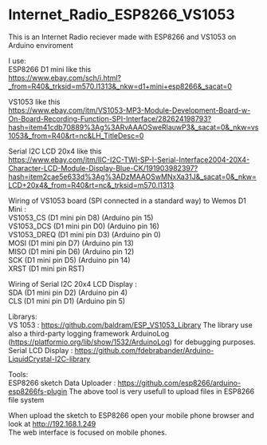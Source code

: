 # Internet_Radio_ESP8266_VS1053
This is an Internet Radio reciever made with ESP8266 and VS1053 on Arduino enviroment

I use:<br> 
ESP8266 D1 mini like this <br>
https://www.ebay.com/sch/i.html?_from=R40&_trksid=m570.l1313&_nkw=d1+mini+esp8266&_sacat=0

VS1053 like this <br>
https://www.ebay.com/itm/VS1053-MP3-Module-Development-Board-w-On-Board-Recording-Function-SPI-Interface/282624198793?hash=item41cdb70889%3Ag%3ARvAAAOSweRlauwP3&_sacat=0&_nkw=vs1053&_from=R40&rt=nc&LH_TitleDesc=0

Serial I2C LCD 20x4 like this <br>
https://www.ebay.com/itm/IIC-I2C-TWI-SP-I-Serial-Interface2004-20X4-Character-LCD-Module-Display-Blue-CK/191903982397?hash=item2cae5e633d%3Ag%3ADzMAAOSwMNxXa31J&_sacat=0&_nkw=LCD+20x4&_from=R40&rt=nc&_trksid=m570.l1313


Wiring of VS1053 board (SPI connected in a standard way) to Wemos D1 Mini : <br>
VS1053_CS   (D1 mini pin D8)  (Arduino pin 15)<br>
VS1053_DCS  (D1 mini pin D0)  (Arduino pin 16)<br>
VS1053_DREQ (D1 mini pin D3)  (Arduino pin 0)<br>
MOSI        (D1 mini pin D7)  (Arduino pin 13)<br>
MISO        (D1 mini pin D6)  (Arduino pin 12)<br>
SCK         (D1 mini pin D5)  (Arduino pin 14)<br>
XRST        (D1 mini pin RST)<br>

Wiring of Serial I2C 20x4 LCD Display : <br>
SDA  (D1 mini pin D2) (Arduino pin 4)<br>
CLS  (D1 mini pin D1) (Arduino pin 5)<br>


Librarys: <br>
VS 1053 : https://github.com/baldram/ESP_VS1053_Library The library use also a third-party logging framework ArduinoLog (https://platformio.org/lib/show/1532/ArduinoLog) for debugging purposes.<br>
Serial LCD Display : https://github.com/fdebrabander/Arduino-LiquidCrystal-I2C-library<br>


Tools:<br>
ESP8266 sketch Data Uploader : https://github.com/esp8266/arduino-esp8266fs-plugin
The above tool is very usefull to upload files in ESP8266 file system

When upload the sketch to ESP8266 open your mobile phone browser and look at http://192.168.1.249<br>
The web interface is focused on mobile phones. 

